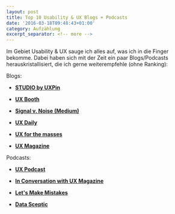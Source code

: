 ```yaml
---
layout: post
title: Top 10 Usability & UX Blogs + Podcasts
date: '2016-03-18T09:48:43+01:00'
category: Aufzählung
excerpt_separator: <!-- more -->
---
```


Im Gebiet Usability & UX sauge ich alles auf, was ich in die Finger bekomme. Dabei haben sich mit der Zeit ein paar Blogs/Podcasts herauskristallisiert, die ich gerne weiterempfehle (ohne Ranking): <!-- more -->

Blogs:

- [**STUDIO by UXPin**](https://studio.uxpin.com/blog/)

- [**UX Booth**](http://www.uxbooth.com/)

- [**Signal v. Noise (Medium)**](https://m.signalvnoise.com/)

- [**UX Daily**](https://www.interaction-design.org/literature/article/overview)

- [**UX for the masses**](http://www.uxforthemasses.com/)

- [**UX Magazine**](http://uxmag.com/)

Podcasts:

- [**UX Podcast**](https://itunes.apple.com/us/podcast/ux-podcast/id438896324?mt=2)

- [**In Conversation with UX Magazine**](https://itunes.apple.com/us/podcast/in-conversation-ux-magazine/id1022990588?mt=2)

- [**Let's Make Mistakes**](http://www.mistakes.show/)

- [**Data Sceptic**](http://dataskeptic.com/episodes.php)
